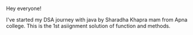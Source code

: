Hey everyone!

I've started my DSA journey with java by Sharadha Khapra mam from Apna college. This is the 1st asiignment solution of function and methods.
